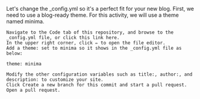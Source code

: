 Let's change the _config.yml so it's a perfect fit for your new blog. First, we need to use a blog-ready theme. For this activity, we will use a theme named minima.

    Navigate to the Code tab of this repository, and browse to the _config.yml file, or click this link here.
    In the upper right corner, click ✏️ to open the file editor.
    Add a theme: set to minima so it shows in the _config.yml file as below:

    theme: minima

    Modify the other configuration variables such as title:, author:, and description: to customize your site.
    Click Create a new branch for this commit and start a pull request.
    Open a pull request.
